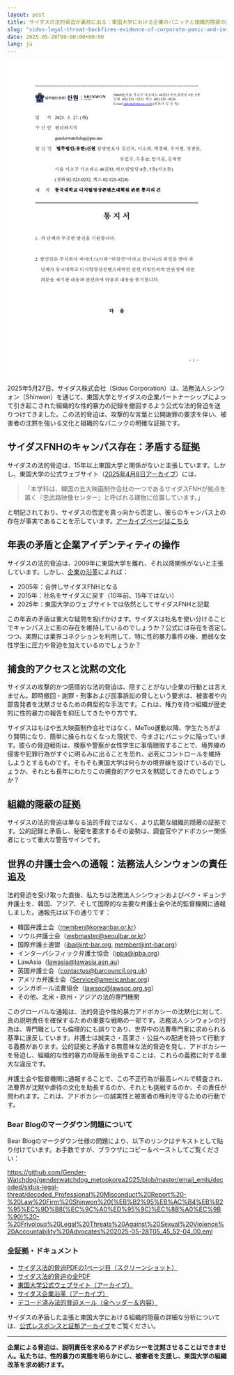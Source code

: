 ```yaml
---
layout: post
title: サイダスの法的脅迫が裏目に出る：東国大学における企業のパニックと組織的隠蔽の証拠
slug: "sidus-legal-threat-backfires-evidence-of-corporate-panic-and-institutional-cover-up-at-dongguk-university-ja"
date: 2025-05-28T00:00:00+00:00
lang: ja
---
```


![サイダス法的脅迫PDFの1ページ目](https://github.com/Gender-Watchdog/genderwatchdog_metookorea2025/blob/master/imgs/sidus-legal-threats/sidus-legal-threat-1.png?raw=true)

2025年5月27日、サイダス株式会社（Sidus Corporation）は、法務法人シンウォン（Shinwon）を通じて、東国大学とサイダスの企業パートナーシップによって引き起こされた組織的な性的暴力の記録を撤回するよう公式な法的脅迫を送りつけてきました。この法的脅迫は、攻撃的な言葉と公開謝罪の要求を伴い、被害者の沈黙を強いる文化と組織的なパニックの明確な証拠です。

## サイダスFNHのキャンパス存在：矛盾する証拠

サイダスの法的脅迫は、15年以上東国大学と関係がないと主張しています。しかし、東国大学の公式ウェブサイト（[2025年4月8日アーカイブ](https://web.archive.org/web/20250408005624/https://www.dongguk.edu/eng/dandae/122#)）には、

>「本学科は、韓国の五大映画制作会社の一つであるサイダスFNHが拠点を置く『忠武路映像センター』と呼ばれる建物に位置しています。」

と明記されており、サイダスの否定を真っ向から否定し、彼らのキャンパス上の存在が事実であることを示しています。[アーカイブページはこちら](https://web.archive.org/web/20250408005624/https://www.dongguk.edu/eng/dandae/122#)

## 年表の矛盾と企業アイデンティティの操作

サイダスの法的脅迫は、2009年に東国大学を離れ、それ以降関係がないと主張しています。しかし、[企業の沿革](https://archive.md/NJy3h#selection-161.7-156.13)によれば：
- 2005年：合併しサイダスFNHとなる
- 2015年：社名をサイダスに戻す（10年前、15年ではない）
- 2025年：東国大学のウェブサイトでは依然としてサイダスFNHと記載

この年表の矛盾は重大な疑問を投げかけます。サイダスは社名を使い分けることでキャンパス上に影の存在を維持しているのでしょうか？公式には存在を否定しつつ、実際には業界コネクションを利用して、特に性的暴力事件の後、脆弱な女性学生に圧力や脅迫を加えているのでしょうか？

## 捕食的アクセスと沈黙の文化

サイダスの攻撃的かつ感情的な法的脅迫は、隠すことがない企業の行動とは言えません。即時撤回・謝罪・刑事および民事訴訟の脅しという要求は、被害者や内部告発者を沈黙させるための典型的な手法です。これは、権力を持つ組織が歴史的に性的暴力の報告を抑圧してきたやり方です。

サイダスはもはや五大映画制作会社ではなく、MeToo運動以降、学生たちがより賢明になり、簡単に操られなくなった現状で、今まさにパニックに陥っています。彼らの脅迫戦術は、検察や警察が女性学生に事情聴取することで、境界線の侵害や犯罪行為がすぐに明るみに出ることを恐れ、必死にコントロールを維持しようとするものです。そもそも東国大学は何らかの境界線を設けているのでしょうか、それとも長年にわたりこの捕食的アクセスを黙認してきたのでしょうか？

## 組織的隠蔽の証拠

サイダスの法的脅迫は単なる法的手段ではなく、より広範な組織的隠蔽の証拠です。公的記録と矛盾し、秘密を要求するその姿勢は、調査官やアドボカシー関係者にとって重大な警告サインです。

## 世界の弁護士会への通報：法務法人シンウォンの責任追及

法的脅迫を受け取った直後、私たちは法務法人シンウォンおよびペク・ギョンテ弁護士を、韓国、アジア、そして国際的な主要な弁護士会や法的監督機関に通報しました。通報先は以下の通りです：
- 韓国弁護士会（member@koreanbar.or.kr）
- ソウル弁護士会（webmaster@seoulbar.or.kr）
- 国際弁護士連盟（iba@int-bar.org, member@int-bar.org）
- インターパシフィック弁護士協会（ipba@ipba.org）
- LawAsia（lawasia@lawasia.asn.au）
- 英国弁護士会（contactus@barcouncil.org.uk）
- アメリカ弁護士会（Service@americanbar.org）
- シンガポール法曹協会（lawsoc@lawsoc.org.sg）
- その他、北米・欧州・アジアの法的専門機関

このグローバルな通報は、法的脅迫や性的暴力アドボカシーの沈黙化に対して、真の説明責任を確保するための重要な戦略の一部です。法務法人シンウォンの行為は、専門職としても倫理的にも誤りであり、世界中の法曹専門家に求められる基準に違反しています。弁護士は誠実さ・高潔さ・公益への配慮を持って行動する義務があります。公的証拠と矛盾する無意味な法的脅迫を発し、アドボカシーを脅迫し、組織的な性的暴力の隠蔽を助長することは、これらの義務に対する重大な違反です。

弁護士会や監督機関に通報することで、この不正行為が最高レベルで精査され、法曹界が沈黙や虐待の文化を助長するのか、それとも挑戦するのか、その責任が問われます。これは、アドボカシーの誠実性と被害者の権利を守るための行動です。

### Bear Blogのマークダウン問題について
Bear Blogのマークダウン仕様の問題により、以下のリンクはテキストとして貼り付けています。お手数ですが、ブラウザにコピー＆ペーストしてご覧ください：

https://github.com/Gender-Watchdog/genderwatchdog_metookorea2025/blob/master/email_emls/decoded/sidus-legal-threat/decoded_Professional%20Misconduct%20Report%20-%20Law%20Firm%20Shinwon%20(%EB%B2%95%EB%AC%B4%EB%B2%95%EC%9D%B8(%EC%9C%A0%ED%95%9C)%EC%8B%A0%EC%9B%90)%20-%20Frivolous%20Legal%20Threats%20Against%20Sexual%20Violence%20Accountability%20Advocates%202025-05-28T05_45_52-04_00.eml

### 全証拠・ドキュメント
- [サイダス法的脅迫PDFの1ページ目（スクリーンショット）](https://github.com/Gender-Watchdog/genderwatchdog_metookorea2025/blob/master/imgs/sidus-legal-threats/sidus-legal-threat-1.png?raw=true)
- [サイダス法的脅迫の全PDF](https://github.com/Gender-Watchdog/genderwatchdog_metookorea2025/blob/master/email_emls/sidus-fnh-threats/%5B%EB%B2%95%EB%AC%B4%EB%B2%95%EC%9D%B8(%EC%9C%A0%ED%95%9C)%EC%8B%A0%EC%9B%90%5D%20%EC%9A%B0%EB%A6%AC%20%EC%B8%A1%20%ED%86%B5%EC%A7%80%EC%84%9C(%EC%8B%B8%EC%9D%B4%EB%8D%94%EC%8A%A4_%EC%A0%A0%EB%8D%94%EC%99%80%EC%B9%98%EB%8F%85)_250527.pdf)
- [東国大学公式ウェブサイト（アーカイブ）](https://web.archive.org/web/20250408005624/https://www.dongguk.edu/eng/dandae/122#)
- [サイダス企業沿革（アーカイブ）](https://archive.md/NJy3h#selection-161.7-156.13)
- [デコード済み法的脅迫メール（全ヘッダー＆内容）](https://github.com/Gender-Watchdog/genderwatchdog_metookorea2025/blob/master/email_emls/decoded/sidus-legal-threat/decoded_sidus_threat_legal_letterhead_%5B%EB%B2%95%EB%AC%B4%EB%B2%95%EC%9D%B8(%EC%9C%A0%ED%95%9C)%EC%8B%A0%EC%9B%90%5D%20%EC%98%81%ED%99%94%EC%82%AC%20%EC%8B%B8%EC%9D%B4%EB%8D%94%EC%8A%A4%20%EA%B4%80%EB%A0%A8%20%ED%86%B5%EC%A7%80%EC%84%9C%20%EB%B0%9C%EC%86%A1%EC%9D%98%20%EA%B1%B4%202025-05-27T02_30_44-04_00.eml)

サイダスの矛盾した主張と東国大学における組織的隠蔽の詳細な分析については、[公式レスポンスと証拠アーカイブ](https://github.com/Gender-Watchdog/genderwatchdog_metookorea2025/tree/master/email_emls/sidus-fnh-threats)をご覧ください。

---

**企業による脅迫は、説明責任を求めるアドボカシーを沈黙させることはできません。私たちは、性的暴力の実態を明らかにし、被害者を支援し、東国大学の組織改革を求め続けます。**

